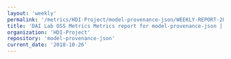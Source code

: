```yaml
---
layout: 'weekly'
permalink: '/metrics/HDI-Project/model-provenance-json/WEEKLY-REPORT-2018-10-26'
title: 'DAI Lab OSS Metrics Metrics report for model-provenance-json | WEEKLY-REPORT-2018-10-26'
organization: 'HDI-Project'
repository: 'model-provenance-json'
current_date: '2018-10-26'
---
```

